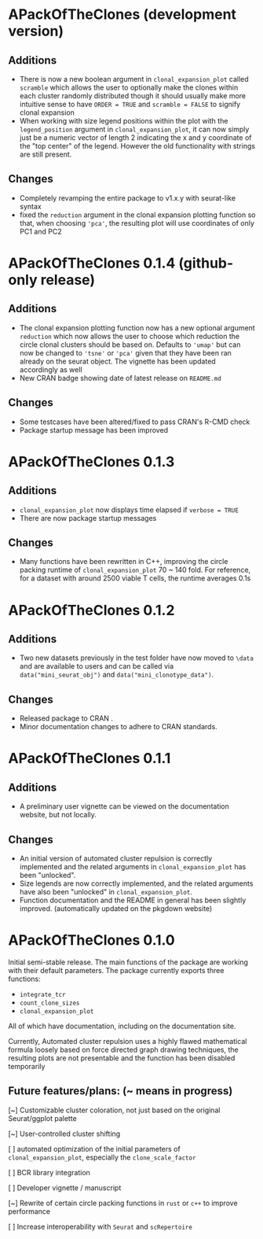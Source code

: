 # APackOfTheClones (development version)
## Additions
* There is now a new boolean argument in `clonal_expansion_plot` called `scramble` which allows the user to optionally make the clones within each cluster randomly distributed though it should usually make more intuitive sense to have `ORDER = TRUE` and `scramble = FALSE` to signify clonal expansion
* When working with size legend positions within the plot with the `legend_position` argument in `clonal_expansion_plot`, it can now simply just be a numeric vector of length 2 indicating the x and y coordinate of the "top center" of the legend. However the old functionality with strings are still present.

## Changes
* Completely revamping the entire package to v1.x.y with seurat-like syntax
* fixed the `reduction` argument in the clonal expansion plotting function so that, when choosing `'pca'`, the resulting plot will use coordinates of only PC1 and PC2

# APackOfTheClones 0.1.4 (github-only release)
## Additions
* The clonal expansion plotting function now has a new optional argument `reduction` which now allows the user to choose which reduction the circle clonal clusters should be based on. Defaults to `'umap'` but can now be changed to `'tsne'` or `'pca'` given that they have been ran already on the seurat object. The vignette has been updated accordingly as well
* New CRAN badge showing date of latest release on `README.md`

## Changes
* Some testcases have been altered/fixed to pass CRAN's R-CMD check
* Package startup message has been improved

# APackOfTheClones 0.1.3
## Additions
* `clonal_expansion_plot` now displays time elapsed if `verbose = TRUE`
* There are now package startup messages

## Changes
* Many functions have been rewritten in C++, improving the circle packing runtime of `clonal_expansion_plot` 70 ~ 140 fold. For reference, for a dataset with around 2500 viable T cells, the runtime averages 0.1s

# APackOfTheClones 0.1.2
## Additions
* Two new datasets previously in the test folder have now moved to `\data` and are available to users and can be called via `data("mini_seurat_obj")` and `data("mini_clonotype_data")`.

## Changes
* Released package to CRAN .
* Minor documentation changes to adhere to CRAN standards.

# APackOfTheClones 0.1.1
## Additions
* A preliminary user vignette can be viewed on the documentation website, but not locally.

## Changes
* An initial version of automated cluster repulsion is correctly implemented and the related arguments in `clonal_expansion_plot` has been "unlocked".
* Size legends are now correctly implemented, and the related arguments have also been "unlocked" in `clonal_expansion_plot`.
* Function documentation and the README in general has been slightly improved. (automatically updated on the pkgdown website)

# APackOfTheClones 0.1.0 
Initial semi-stable release. The main functions of the package are working with their default parameters. The package currently exports three functions:

* `integrate_tcr`
* `count_clone_sizes`
* `clonal_expansion_plot`

All of which have documentation, including on the documentation site.

Currently, Automated cluster repulsion uses a highly flawed mathematical formula loosely based on force directed graph drawing techniques, the resulting plots are not presentable and the function has been disabled temporarily

##  Future features/plans: (~ means in progress)
[~] Customizable cluster coloration, not just based on the original Seurat/ggplot palette

[~] User-controlled cluster shifting

[ ] automated optimization of the initial parameters of `clonal_expansion_plot`, especially the `clone_scale_factor`

[ ] BCR library integration

[ ] Developer vignette / manuscript

[~] Rewrite of certain circle packing functions in `rust` or `c++` to improve performance

[ ] Increase interoperability with `Seurat` and `scRepertoire`

